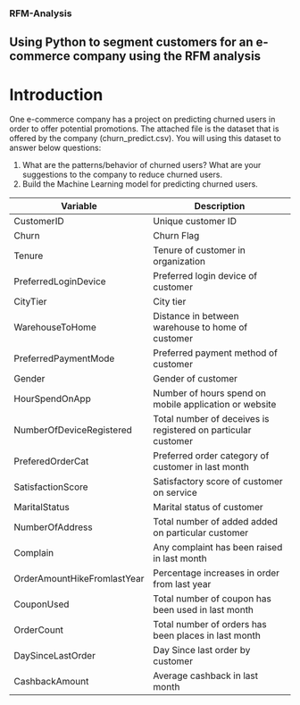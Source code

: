### RFM-Analysis
## Using Python to segment customers for an e-commerce company using the RFM analysis
# Introduction
One e-commerce company has a project on predicting churned users in order to offer potential promotions.
The attached file is the dataset that is offered by the company (churn_predict.csv). You will using this dataset to answer below questions:
1. What are the patterns/behavior of churned users? What are your suggestions to the company to reduce churned users.
2. Build the Machine Learning model for predicting churned users.

| Variable | Description |
| --- | --- |
| CustomerID | Unique customer ID |
| Churn | Churn Flag |
| Tenure | Tenure of customer in organization |
| PreferredLoginDevice | Preferred login device of customer |
| CityTier | City tier |
| WarehouseToHome | Distance in between warehouse to home of customer |
| PreferredPaymentMode | Preferred payment method of customer |
| Gender | Gender of customer |
| HourSpendOnApp | Number of hours spend on mobile application or website |
| NumberOfDeviceRegistered | Total number of deceives is registered on particular customer |
| PreferedOrderCat | Preferred order category of customer in last month |
| SatisfactionScore | Satisfactory score of customer on service |
| MaritalStatus | Marital status of customer |
| NumberOfAddress | Total number of added added on particular customer |
| Complain | Any complaint has been raised in last month |
| OrderAmountHikeFromlastYear | Percentage increases in order from last year |
| CouponUsed | Total number of coupon has been used in last month |
| OrderCount | Total number of orders has been places in last month |
| DaySinceLastOrder | Day Since last order by customer |
| CashbackAmount | Average cashback in last month |
